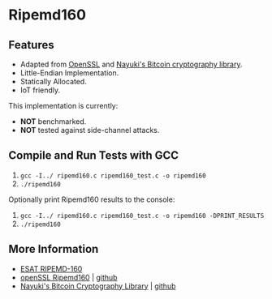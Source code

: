 
# Ripemd160

## Features

- Adapted from [OpenSSL](https://github.com/openssl/openssl) and [Nayuki's Bitcoin cryptography library](https://github.com/nayuki/Bitcoin-Cryptography-Library).
- Little-Endian Implementation.
- Statically Allocated.
- IoT friendly.

This implementation is currently:

- **NOT** benchmarked.
- **NOT** tested against side-channel attacks.

## Compile and Run Tests with GCC

1) `gcc -I../ ripemd160.c ripemd160_test.c -o ripemd160`
2) `./ripemd160`

Optionally print Ripemd160 results to the console:

1) `gcc -I../ ripemd160.c ripemd160_test.c -o ripemd160 -DPRINT_RESULTS`
2) `./ripemd160`

## More Information

- [ESAT RIPEMD-160](https://homes.esat.kuleuven.be/~bosselae/ripemd160.html)
- [openSSL Ripemd160](https://www.openssl.org/docs/man1.0.2/man3/ripemd.html) | [github](https://github.com/openssl/openssl)
- [Nayuki's Bitcoin Cryptography Library](https://www.nayuki.io/page/bitcoin-cryptography-library) | [github](https://github.com/nayuki/Bitcoin-Cryptography-Library)
